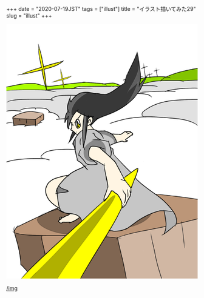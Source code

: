+++
date = "2020-07-19JST"
tags = ["illust"]
title = "イラスト描いてみた29"
slug = "illust"
+++

![](/img/yui_29.png)

[/img](/img/)

